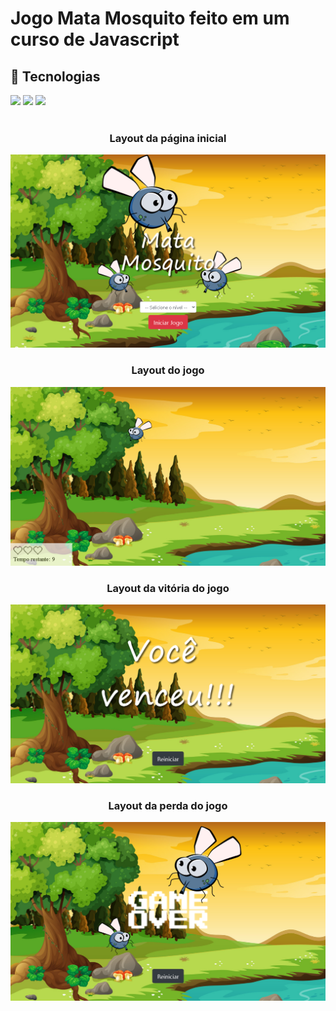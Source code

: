 <h1>Jogo Mata Mosquito feito em um curso de Javascript</h1>

## 🚀 Tecnologias
<div>
  <img src="https://img.shields.io/badge/HTML-239120?style=for-the-badge&logo=html5&logoColor=white">
  <img src="https://img.shields.io/badge/CSS-239120?&style=for-the-badge&logo=css3&logoColor=white">
  <img src="https://img.shields.io/badge/JavaScript-F7DF1E?style=for-the-badge&logo=javascript&logoColor=black">
</div>
<!-- ## Tecnologias utilizadas durante o curso
* JavaScript
 -->
<!-- ## Tecnologias utilizadas no projeto
* HTML
* CSS -->
<br>

<h3 align="center">Layout da página inicial</h3>

![App Mata Mosquito](https://github.com/DeangellesES/App_Mata_Mosquito-JavaScript-Bootstrap-CSS3-HTML5/blob/master/App%20Mata%20Mosquito.png)

<h3 align="center">Layout do jogo</h3>


![App Mata Mosquito](https://github.com/DeangellesES/App_Mata_Mosquito-JavaScript-Bootstrap-CSS3-HTML5/blob/master/game.png)

<h3 align="center">Layout da vitória do jogo</h3>


![App Mata Mosquito](https://github.com/DeangellesES/App_Mata_Mosquito-JavaScript-Bootstrap-CSS3-HTML5/blob/master/vit%C3%B3ria.png)

<h3 align="center">Layout da perda do jogo</h3>


![App Mata Mosquito](https://github.com/DeangellesES/App_Mata_Mosquito-JavaScript-Bootstrap-CSS3-HTML5/blob/master/game%20over.png)
